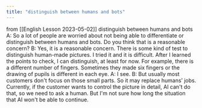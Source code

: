 ```yaml
---
title: "distinguish between humans and bots"
---
```


from [[English Lesson 2023-05-02]]
distinguish between humans and bots
A: So a lot of people are worried about not being able to differentiate or distinguish between humans and bots. Do you think that is a reasonable concern?
B: Yes, it is a reasonable concern. There is some kind of test to distinguish human-made pictures. I tried it and it is difficult. After I learned the points to check, I can distinguish, at least for now. For example, there is a different number of fingers. Sometimes they made six fingers or the drawing of pupils is different in each eye.
A: I see.
B: But usually most customers don't focus on those small parts. So it may replace humans’ jobs. Currently, if the customer wants to control the picture in detail, AI can't do that, so we need to ask a human. But I'm not sure how long the situation that AI won't be able to continue.

